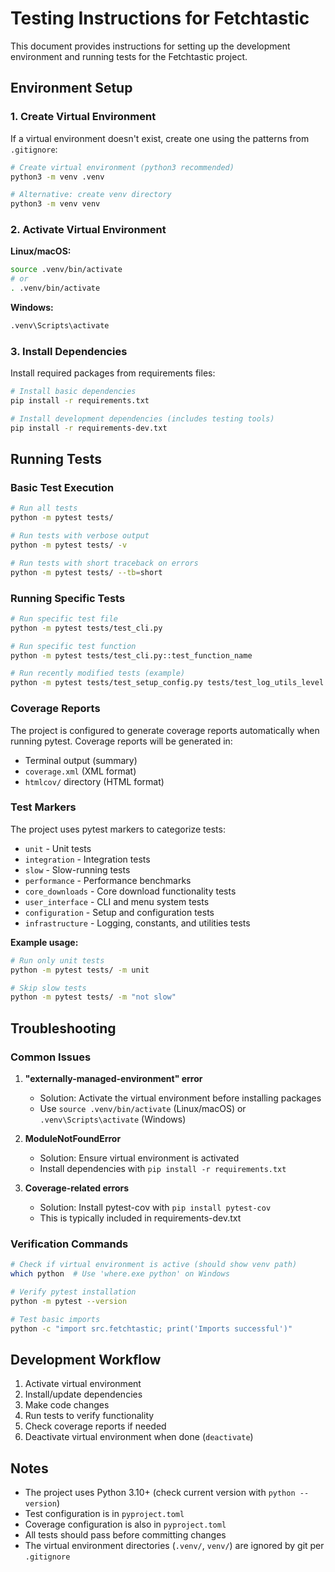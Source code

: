 # Testing Instructions for Fetchtastic

This document provides instructions for setting up the development environment and running tests for the Fetchtastic project.

## Environment Setup

### 1. Create Virtual Environment

If a virtual environment doesn't exist, create one using the patterns from `.gitignore`:

```bash
# Create virtual environment (python3 recommended)
python3 -m venv .venv

# Alternative: create venv directory
python3 -m venv venv
```

### 2. Activate Virtual Environment

**Linux/macOS:**

```bash
source .venv/bin/activate
# or
. .venv/bin/activate
```

**Windows:**

```bash
.venv\Scripts\activate
```

### 3. Install Dependencies

Install required packages from requirements files:

```bash
# Install basic dependencies
pip install -r requirements.txt

# Install development dependencies (includes testing tools)
pip install -r requirements-dev.txt
```

## Running Tests

### Basic Test Execution

```bash
# Run all tests
python -m pytest tests/

# Run tests with verbose output
python -m pytest tests/ -v

# Run tests with short traceback on errors
python -m pytest tests/ --tb=short
```

### Running Specific Tests

```bash
# Run specific test file
python -m pytest tests/test_cli.py

# Run specific test function
python -m pytest tests/test_cli.py::test_function_name

# Run recently modified tests (example)
python -m pytest tests/test_setup_config.py tests/test_log_utils_level.py tests/test_downloader.py
```

### Coverage Reports

The project is configured to generate coverage reports automatically when running pytest. Coverage reports will be generated in:

- Terminal output (summary)
- `coverage.xml` (XML format)
- `htmlcov/` directory (HTML format)

### Test Markers

The project uses pytest markers to categorize tests:

- `unit` - Unit tests
- `integration` - Integration tests
- `slow` - Slow-running tests
- `performance` - Performance benchmarks
- `core_downloads` - Core download functionality tests
- `user_interface` - CLI and menu system tests
- `configuration` - Setup and configuration tests
- `infrastructure` - Logging, constants, and utilities tests

**Example usage:**

```bash
# Run only unit tests
python -m pytest tests/ -m unit

# Skip slow tests
python -m pytest tests/ -m "not slow"
```

## Troubleshooting

### Common Issues

1. **"externally-managed-environment" error**
   - Solution: Activate the virtual environment before installing packages
   - Use `source .venv/bin/activate` (Linux/macOS) or `.venv\Scripts\activate` (Windows)

2. **ModuleNotFoundError**
   - Solution: Ensure virtual environment is activated
   - Install dependencies with `pip install -r requirements.txt`

3. **Coverage-related errors**
   - Solution: Install pytest-cov with `pip install pytest-cov`
   - This is typically included in requirements-dev.txt

### Verification Commands

```bash
# Check if virtual environment is active (should show venv path)
which python  # Use 'where.exe python' on Windows

# Verify pytest installation
python -m pytest --version

# Test basic imports
python -c "import src.fetchtastic; print('Imports successful')"
```

## Development Workflow

1. Activate virtual environment
2. Install/update dependencies
3. Make code changes
4. Run tests to verify functionality
5. Check coverage reports if needed
6. Deactivate virtual environment when done (`deactivate`)

## Notes

- The project uses Python 3.10+ (check current version with `python --version`)
- Test configuration is in `pyproject.toml`
- Coverage configuration is also in `pyproject.toml`
- All tests should pass before committing changes
- The virtual environment directories (`.venv/`, `venv/`) are ignored by git per `.gitignore`
